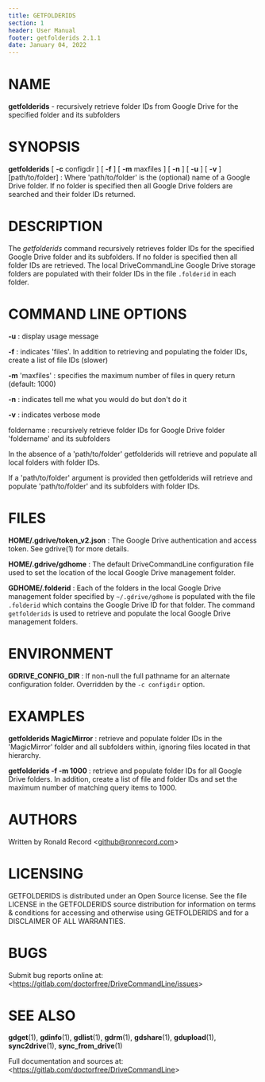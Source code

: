 ```yaml
---
title: GETFOLDERIDS
section: 1
header: User Manual
footer: getfolderids 2.1.1
date: January 04, 2022
---
```

# NAME
**getfolderids** - recursively retrieve folder IDs from Google Drive for the specified folder and its subfolders

# SYNOPSIS
**getfolderids** [ **-c** configdir ] [ **-f** ] [ **-m** maxfiles ] [ **-n** ] [ **-u** ] [ **-v** ] [path/to/folder]
: Where 'path/to/folder' is the (optional) name of a Google Drive folder. If no folder is specified then all Google Drive folders are searched and their folder IDs returned.

# DESCRIPTION
The *getfolderids* command recursively retrieves folder IDs for the specified
Google Drive folder and its subfolders. If no folder is specified then all folder
IDs are retrieved. The local DriveCommandLine Google Drive storage folders are
populated with their folder IDs in the file `.folderid` in each folder.

# COMMAND LINE OPTIONS
**-u**
: display usage message

**-f**
: indicates 'files'. In addition to retrieving and populating the folder IDs, create a list of file IDs (slower)

**-m** 'maxfiles'
: specifies the maximum number of files in query return (default: 1000)

**-n**
: indicates tell me what you would do but don't do it

**-v**
: indicates verbose mode

foldername
: recursively retrieve folder IDs for Google Drive folder 'foldername' and its subfolders

In the absence of a 'path/to/folder' getfolderids will retrieve
and populate all local folders with folder IDs.

If a 'path/to/folder' argument is provided then getfolderids will retrieve
and populate 'path/to/folder' and its subfolders with folder IDs.

# FILES
**HOME/.gdrive/token_v2.json**
: The Google Drive authentication and access token. See gdrive(1) for more details.

**HOME/.gdrive/gdhome**
: The default DriveCommandLine configuration file used to set the location of
the local Google Drive management folder.

**GDHOME/.folderid**
: Each of the folders in the local Google Drive management folder specified by
`~/.gdrive/gdhome` is populated with the file `.folderid` which contains the
Google Drive ID for that folder. The command `getfolderids` is used to retrieve
and populate the local Google Drive management folders.

# ENVIRONMENT
**GDRIVE_CONFIG_DIR**
: If non-null the full pathname for an alternate configuration folder.
Overridden by the `-c configdir` option.

# EXAMPLES
**getfolderids MagicMirror**
: retrieve and populate folder IDs in the 'MagicMirror' folder and all subfolders within, ignoring files located in that hierarchy.

**getfolderids -f -m 1000**
: retrieve and populate folder IDs for all Google Drive folders. In addition, create a list of file and folder IDs and set the maximum number of matching query items to 1000.

# AUTHORS
Written by Ronald Record &lt;github@ronrecord.com&gt;

# LICENSING
GETFOLDERIDS is distributed under an Open Source license.
See the file LICENSE in the GETFOLDERIDS source distribution
for information on terms &amp; conditions for accessing and
otherwise using GETFOLDERIDS and for a DISCLAIMER OF ALL WARRANTIES.

# BUGS
Submit bug reports online at: &lt;https://gitlab.com/doctorfree/DriveCommandLine/issues&gt;

# SEE ALSO
**gdget**(1), **gdinfo**(1), **gdlist**(1), **gdrm**(1), **gdshare**(1), **gdupload**(1), **sync2drive**(1), **sync_from_drive**(1)

Full documentation and sources at: &lt;https://gitlab.com/doctorfree/DriveCommandLine&gt;

